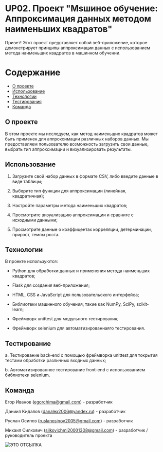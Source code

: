 
# UP02. Проект "Мsшиное обучение: Аппроксимация данных методом наименьших квадратов"
Привет! Этот проект представляет собой веб-приложение, которое демонстрирует принципы аппроксимации данных с использованием метода наименьших квадратов в машинном обучении. 

# Содержание
- [О проекте](#о_проекте)
- [Использование](#использование)
- [Технологии](#технологии)
- [Тестирования](#тестирование)
- [Команда](#команда)


## О проекте
В этом проекте мы исследуем, как метод наименьших квадратов может быть применен для аппроксимации различных наборов данных. Мы предоставляем пользователю возможность загрузить свои данные, выбрать тип аппроксимации и визуализировать результаты.

## Использование
1) Загрузите свой набор данных в формате CSV, либо введите данные в виде таблицы;

2) Выберите тип функции для аппроксимации (линейная, квадратичная);

3) Настройте параметры метода наименьших квадратов;

4) Просмотрите визуализацию аппроксимации и сравните с исходными данными;

5) Просмотрите данные о коэффицентах корреляции, детерминации, прирост, темпы роста.

## Технологии
В проекте используются:

- Python для обработки данных и применения метода наименьших квадратов;

- Flask для создания веб-приложения;

- HTML, CSS и JavaScript для пользовательского интерфейса;

- Библиотеки машинного обучения, такие как NumPy, SciPy, scikit-learn;

- Фреймворк unittest для модульного тестирования;

- Фреймворк selenium для автоматизированнаяго тестирования.

## Тестирование
a. Тестирование back-end с помощью фреймворка unittest для токрытия тестами обработки различных входных данных;

b. Автоматизированное тестирование front-end с использованием библиотеки selenium.

## Команда
Егор Иванов (egorchima@gmail.com) - разработчик

Даниил Кидалов (danalex2006@yandex.ru) - разработчик

Руслан Осипов (ruslanosipov2005@gmail.com) - разработчик

Михаил Силкович (silkovichmi20001308@gmail.com) - разработчик / руководитель проекта

![ЭТО ОТСЫЛКА](https://media.tenor.com/images/88429aeeed6a6a4bf6fa22367192fd95/tenor.gif)
